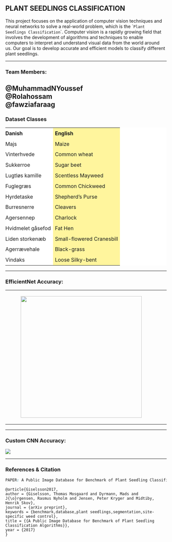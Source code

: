 ## PLANT SEEDLINGS CLASSIFICATION

This project focuses on the application of computer vision techniques and neural networks to solve a real-world problem, which is the \``Plant Seedlings Classification`\`. Computer vision is a rapidly growing field that involves the development of algorithms and techniques to enable computers to interpret and understand visual data from the world around us. Our goal is to develop accurate and efficient models to classify different plant seedlings.

---

### Team Members:
@MuhammadNYoussef<br>
@Rolahossam<br>
@fawziafaraag<br>
---

### Dataset Classes

<table style="background-color:rgb(255, 255, 255);"><tbody><tr><td style="padding:0.4em 0.4em 0.4em 0px;"><strong>Danish</strong></td><td style="background-color:rgb(255, 245, 157) !important;padding:0.4em;"><strong>English</strong></td></tr><tr><td style="padding:0.4em 0.4em 0.4em 0px;">Majs</td><td style="background-color:rgb(255, 245, 157) !important;padding:0.4em;">Maize</td></tr><tr><td style="padding:0.4em 0.4em 0.4em 0px;">Vinterhvede</td><td style="background-color:rgb(255, 245, 157) !important;padding:0.4em;">Common wheat</td></tr><tr><td style="padding:0.4em 0.4em 0.4em 0px;">Sukkerroe</td><td style="background-color:rgb(255, 245, 157) !important;padding:0.4em;">Sugar beet</td></tr><tr><td style="padding:0.4em 0.4em 0.4em 0px;">Lugtløs kamille</td><td style="background-color:rgb(255, 245, 157) !important;padding:0.4em;">Scentless Mayweed</td></tr><tr><td style="padding:0.4em 0.4em 0.4em 0px;">Fuglegræs</td><td style="background-color:rgb(255, 245, 157) !important;padding:0.4em;">Common Chickweed</td></tr><tr><td style="padding:0.4em 0.4em 0.4em 0px;">Hyrdetaske</td><td style="background-color:rgb(255, 245, 157) !important;padding:0.4em;">Shepherd’s Purse</td></tr><tr><td style="padding:0.4em 0.4em 0.4em 0px;">Burresnerre</td><td style="background-color:rgb(255, 245, 157) !important;padding:0.4em;">Cleavers</td></tr><tr><td style="padding:0.4em 0.4em 0.4em 0px;">Agersennep</td><td style="background-color:rgb(255, 245, 157) !important;padding:0.4em;">Charlock</td></tr><tr><td style="padding:0.4em 0.4em 0.4em 0px;">Hvidmelet gåsefod</td><td style="background-color:rgb(255, 245, 157) !important;padding:0.4em;">Fat Hen</td></tr><tr><td style="padding:0.4em 0.4em 0.4em 0px;">Liden storkenæb</td><td style="background-color:rgb(255, 245, 157) !important;padding:0.4em;">Small-flowered Cranesbill</td></tr><tr><td style="padding:0.4em 0.4em 0.4em 0px;">Agerrævehale</td><td style="background-color:rgb(255, 245, 157) !important;padding:0.4em;">Black-grass</td></tr><tr><td style="padding:0.4em 0.4em 0.4em 0px;">Vindaks</td><td style="background-color:rgb(255, 245, 157) !important;padding:0.4em;">Loose Silky-bent</td></tr></tbody></table>

---

### EfficientNet Accuracy:

<table><tbody><tr><td><figure class="image"><img src="https://33333.cdn.cke-cs.com/kSW7V9NHUXugvhoQeFaf/images/377c1d750fb3f0a61b60807621faf7ac479a8e13471b81cc.png" srcset="https://33333.cdn.cke-cs.com/kSW7V9NHUXugvhoQeFaf/images/377c1d750fb3f0a61b60807621faf7ac479a8e13471b81cc.png/w_138 138w, https://33333.cdn.cke-cs.com/kSW7V9NHUXugvhoQeFaf/images/377c1d750fb3f0a61b60807621faf7ac479a8e13471b81cc.png/w_218 218w, https://33333.cdn.cke-cs.com/kSW7V9NHUXugvhoQeFaf/images/377c1d750fb3f0a61b60807621faf7ac479a8e13471b81cc.png/w_298 298w, https://33333.cdn.cke-cs.com/kSW7V9NHUXugvhoQeFaf/images/377c1d750fb3f0a61b60807621faf7ac479a8e13471b81cc.png/w_378 378w" sizes="100vw" width="378"></figure></td><td><figure class="image"><img src="https://33333.cdn.cke-cs.com/kSW7V9NHUXugvhoQeFaf/images/743f94c9db9fd4b6f7024890238f8e3cd091d7315b391f85.png" srcset="https://33333.cdn.cke-cs.com/kSW7V9NHUXugvhoQeFaf/images/743f94c9db9fd4b6f7024890238f8e3cd091d7315b391f85.png/w_132 132w, https://33333.cdn.cke-cs.com/kSW7V9NHUXugvhoQeFaf/images/743f94c9db9fd4b6f7024890238f8e3cd091d7315b391f85.png/w_212 212w, https://33333.cdn.cke-cs.com/kSW7V9NHUXugvhoQeFaf/images/743f94c9db9fd4b6f7024890238f8e3cd091d7315b391f85.png/w_292 292w, https://33333.cdn.cke-cs.com/kSW7V9NHUXugvhoQeFaf/images/743f94c9db9fd4b6f7024890238f8e3cd091d7315b391f85.png/w_372 372w" sizes="100vw" width="372"></figure></td></tr></tbody></table>

---

### Custom CNN Accuracy:

![](https://33333.cdn.cke-cs.com/kSW7V9NHUXugvhoQeFaf/images/370c3b7fc987295f2eb1f3cf5520a28b55dab374219a3835.png)

---

### References & Citation 

```css
PAPER: A Public Image Database for Benchmark of Plant Seedling Classification Algorithms

```

```plaintext
@article{Giselsson2017,
author = {Giselsson, Thomas Mosgaard and Dyrmann, Mads and J{\o}rgensen, Rasmus Nyholm and Jensen, Peter Kryger and Midtiby, Henrik Skov},
journal = {arXiv preprint},
keywords = {benchmark,database,plant seedlings,segmentation,site-specific weed control},
title = {{A Public Image Database for Benchmark of Plant Seedling Classification Algorithms}},
year = {2017}
}
```
